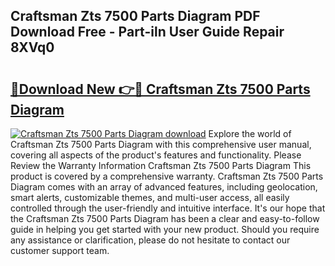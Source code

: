 ## Craftsman Zts 7500 Parts Diagram PDF Download Free - Part-iln User Guide Repair 8XVq0

# <h2><a href="http://dfjjqu.blite.top/?on=Craftsman+Zts+7500+Parts+Diagram">🔗Download New 👉🔴 Craftsman Zts 7500 Parts Diagram</a></h2>

[![Craftsman Zts 7500 Parts Diagram download](https://i.imgur.com/lujVjoI.png)](http://dfjjqu.blite.top/?on=Craftsman+Zts+7500+Parts+Diagram)
Explore the world of Craftsman Zts 7500 Parts Diagram with this comprehensive user manual, covering all aspects of the product's features and functionality. Please Review the Warranty Information Craftsman Zts 7500 Parts Diagram This product is covered by a comprehensive warranty. Craftsman Zts 7500 Parts Diagram comes with an array of advanced features, including geolocation, smart alerts, customizable themes, and multi-user access, all easily controlled through the user-friendly and intuitive interface. It's our hope that the Craftsman Zts 7500 Parts Diagram has been a clear and easy-to-follow guide in helping you get started with your new product. Should you require any assistance or clarification, please do not hesitate to contact our customer support team.
